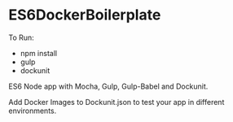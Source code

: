 # ES6DockerBoilerplate

To Run:
- npm install
- gulp
- dockunit

ES6 Node app with Mocha, Gulp, Gulp-Babel and Dockunit. 

Add Docker Images to Dockunit.json to test your app in different environments.
